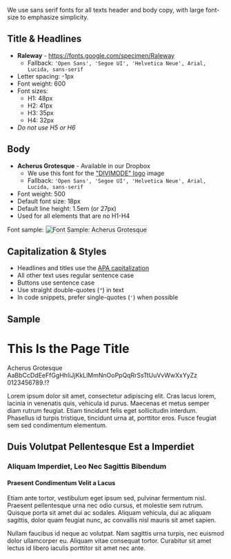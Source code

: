We use sans serif fonts for all texts header and body copy, with large font-size to emphasize simplicity.

## Title & Headlines

* **Raleway** - https://fonts.google.com/specimen/Raleway
  * Fallback: `'Open Sans', 'Segoe UI', 'Helvetica Neue', Arial, Lucida, sans-serif`
* Letter spacing: -1px
* Font weight: 600
* Font sizes:
  * H1: 48px
  * H2: 41px
  * H3: 35px
  * H4: 32px
* _Do not use H5 or H6_

## Body

* **Acherus Grotesque** - Available in our Dropbox
  * We use this font for the ["DIVIMODE" logo](/docs/logo) image
  * Fallback: `'Open Sans', 'Segoe UI', 'Helvetica Neue', Arial, Lucida, sans-serif`
* Font weight: 500
* Default font size: 18px
* Default line height: 1.5em (or 27px)
* Used for all elements that are no H1-H4

Font sample:
<img src="/acherus-font-sample.png" alt="Font Sample: Acherus Grotesque" style="max-width:800px;border:1px solid #ccc"/>

## Capitalization & Styles

* Headlines and titles use the [APA capitalization](https://capitalizemytitle.com/style/APA/)
* All other text uses regular sentence case
* Buttons use sentence case
* Use straight double-quotes (`"`) in text
* In code snippets, prefer single-quotes (`'`) when possible

## Sample

<div id="page-container">
<h1>This Is the Page Title</h1>
<p>Acherus Grotesque AaBbCcDdEeFfGgHhIiJjKkLlMmNnOoPpQqRrSsTtUuVvWwXxYyZz 0123456789.!?</p>
<p>Lorem ipsum dolor sit amet, consectetur adipiscing elit. Cras lacus lorem, lacinia in venenatis quis, vehicula id purus. Maecenas et metus semper diam rutrum feugiat. Etiam tincidunt felis eget sollicitudin interdum. Phasellus id turpis tristique, tincidunt urna at, porttitor eros. Fusce feugiat sem sed condimentum elementum.</p>
<h2>Duis Volutpat Pellentesque Est a Imperdiet</h2>
<h3>Aliquam Imperdiet, Leo Nec Sagittis Bibendum</h3>
<h4>Praesent Condimentum Velit a Lacus</h4>
<p>Etiam ante tortor, vestibulum eget ipsum sed, pulvinar fermentum nisl. Praesent pellentesque urna nec odio cursus, et molestie sem rutrum. Quisque porta sit amet dui ac sodales. Aliquam vehicula, dui ac aliquam sagittis, dolor quam feugiat nunc, ac convallis nisl mauris sit amet sapien.</p>
<p>Nullam faucibus id neque ac volutpat. Nam sagittis urna turpis, nec euismod dolor ullamcorper eu. Aliquam vitae consequat tortor. Curabitur sit amet lectus id libero iaculis porttitor sit amet nec ante.</p>
</div>
